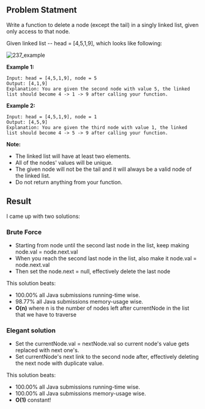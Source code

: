 ## Problem Statment

Write a function to delete a node (except the tail) in a singly linked list, given only access to that node.

Given linked list -- head = [4,5,1,9], which looks like following:

![237_example](https://user-images.githubusercontent.com/50902696/59157362-b3d6b200-8a66-11e9-8a1e-74e695cdb9a2.png)

__Example 1:__
```
Input: head = [4,5,1,9], node = 5
Output: [4,1,9]
Explanation: You are given the second node with value 5, the linked list should become 4 -> 1 -> 9 after calling your function.
```

__Example 2:__
```
Input: head = [4,5,1,9], node = 1
Output: [4,5,9]
Explanation: You are given the third node with value 1, the linked list should become 4 -> 5 -> 9 after calling your function.
 ```

__Note:__
* The linked list will have at least two elements.
* All of the nodes' values will be unique.
* The given node will not be the tail and it will always be a valid node of the linked list.
* Do not return anything from your function.

## Result
I came up with two solutions:

### Brute Force
* Starting from node until the second last node in the list, keep making node.val = node.next.val
* When you reach the second last node in the list, also make it node.val = node.next.val
* Then set the node.next = null, effectively delete the last node

This solution beats:
* 100.00% all Java submissions running-time wise.
* 98.77% all Java submissions memory-usage wise.
* __O(n)__ where n is the number of nodes left after currentNode in the list that we have to traverse

### Elegant solution
* Set the currentNode.val = nextNode.val so current node's value gets replaced with next one's. 
* Set currentNode's next link to the second node after, effectively deleting the next node with duplicate value. 

This solution beats:
* 100.00% all Java submissions running-time wise.
* 100.00% all Java submissions memory-usage wise.
* __O(1)__ constant!
